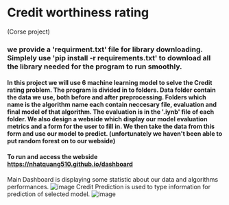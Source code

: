 # Credit worthiness rating
(Corse project)

### we provide a 'requirment.txt' file for library downloading. Simplely use 'pip install -r requirements.txt' to download all the library needed for the program to run smoothly.

#### In this project we will use 6 machine learning model to selve the Credit rating problem. The program is divided in to folders. Data folder contain the data we use, both before and after preprocessing. Folders which name is the algorithm name each contain neccesary file, evaluation and final model of that algorithm. The evaluation is in the '.iynb' file of each folder. We also design a webside which display our model evaluation metrics and a form for the user to fill in. We then take the data from this form and use our model to predict. (unfortunately we haven't been able to put random forest on to our webside)

#### To run and access the webside https://nhatquang510.github.io/dashboard
Main Dashboard is displaying some statistic about our data and algorithms performances.
![image](https://github.com/sfatew/Credit-worthiness-rating/assets/168922720/22b262df-b5fc-4804-928e-23122edbfe69)
Credit Prediction is used to type information for prediction of selected model.
![image](https://github.com/sfatew/Credit-worthiness-rating/assets/168922720/974cd055-1e26-48d1-8766-b34bc9a20e34)

